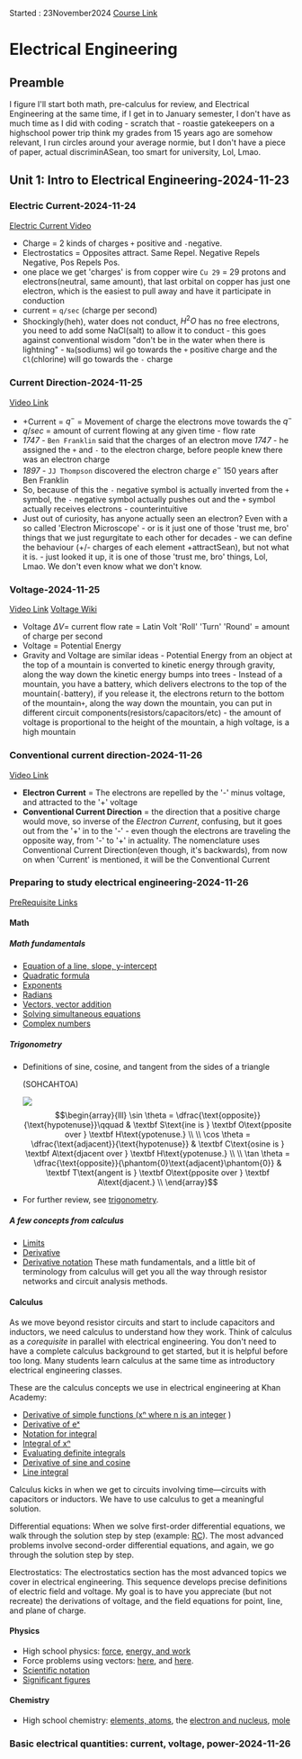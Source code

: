 Started : 23November2024
[Course Link](https://www.khanacademy.org/science/electrical-engineering)
# Electrical Engineering
## Preamble
I figure I'll start both math, pre-calculus for review, and Electrical Engineering at the same time, if I get in to January semester, I don't have as much time as I did with coding - scratch that - roastie gatekeepers on a highschool power trip think my grades from 15 years ago are somehow relevant, I run circles around your average normie, but I don't have a piece of paper, actual discriminASean, too smart for university, Lol, Lmao. 
## Unit 1: Intro to Electrical Engineering-2024-11-23
### Electric Current-2024-11-24
[Electric Current Video](https://www.youtube.com/watch?v=ZRLXDiiUv8Q&ab_channel=KhanAcademy)
- Charge = 2 kinds of charges `+` positive and `-`negative. 
- Electrostatics = Opposites attract. Same Repel. Negative Repels Negative, Pos Repels Pos.
- one place we get 'charges' is from copper wire `Cu 29` = 29 protons and electrons(neutral, same amount), that last orbital on copper has just one electron, which is the easiest to pull away and have it participate in conduction 
- current = `q/sec` (charge per second)
- Shockingly(heh), water does not conduct, $H^2O$ has no free electrons, you need to add some NaCl(salt) to allow it to conduct - this goes against conventional wisdom "don't be in the water when there is lightning" - `Na`(sodiums) wil go towards the `+` positive charge and the `Cl`(chlorine) will go towards the `-` charge
### Current Direction-2024-11-25
[Video Link](https://youtu.be/4frpZ4Q0q58)
- +Current = $q^-$ = Movement of charge the electrons move towards the  $q^-$ 
- $q/sec$ = amount of current flowing at any given time - flow rate
- _1747_ - `Ben Franklin` said that the charges of an electron move _1747_ - he assigned the `+` and `-` to the electron charge, before people knew there was an electron charge 
- _1897_ - `JJ Thompson` discovered the electron charge $e^-$ 150 years after Ben Franklin
- So, because of this the `-` negative symbol is actually inverted from the `+` symbol, the `-` negative symbol actually pushes out and the `+` symbol actually receives electrons - counterintuitive
- Just out of curiosity, has anyone actually seen an electron? Even with a so called 'Electron Microscope' - or is it just one of those 'trust me, bro' things that we just regurgitate to each other for decades - we can define the behaviour (+/- charges of each element +attractSean), but not what it is. - just looked it up, it is one of those 'trust me, bro' things, Lol, Lmao. We don't even know what we don't know. 
### Voltage-2024-11-25
[Video Link](https://youtu.be/k9SwNST1eW0)
[Voltage Wiki](https://en.wikipedia.org/wiki/Voltage)
- Voltage $\Delta V$= current flow rate = Latin Volt 'Roll' 'Turn' 'Round' = amount of charge per second
- Voltage = Potential Energy 
- Gravity and Voltage are similar ideas - Potential Energy from an object at the top of a mountain is converted to kinetic energy through gravity, along the way down the kinetic energy bumps into trees - Instead of a mountain, you have a battery, which delivers electrons to the top of the mountain(`-`battery), if you release it, the electrons return to the bottom of the mountain`+`, along the way down the mountain, you can put in different circuit components(resistors/capacitors/etc) - the amount of voltage is proportional to the height of the mountain, a high voltage, is a high mountain
### Conventional current direction-2024-11-26
[Video Link](https://youtu.be/17EhKw2tsu4)
- **Electron Current** = The electrons are repelled by the '-' minus voltage, and attracted to the '+' voltage
- **Conventional Current Direction** = the direction that a positive charge would move, so inverse of the *Electron Current*, confusing, but it goes out from the '+' in to the '-' - even though the electrons are traveling the opposite way, from '-' to '+' in actuality. The nomenclature uses Conventional Current Direction(even though, it's backwards), from now on when 'Current' is mentioned, it will be the Conventional Current
### Preparing to study electrical engineering-2024-11-26
[PreRequisite Links](https://www.khanacademy.org/science/electrical-engineering/introduction-to-ee/intro-to-ee/a/ee-preparing-to-study-electrical-engineering)
#### Math
##### Math fundamentals
- [Equation of a line, slope, y-intercept](https://www.khanacademy.org/math/cc-eighth-grade-math/cc-8th-linear-equations-functions)
- [Quadratic formula](https://www.khanacademy.org/math/algebra-home/alg-quadratics#alg-solving-quadratics-using-the-quadratic-formula)
- [Exponents](https://www.khanacademy.org/math/algebra-basics/core-algebra-exponent-expressions)
- [Radians](https://www.khanacademy.org/v/introduction-to-radians)
- [Vectors, vector addition](https://www.khanacademy.org/v/introduction-to-vectors-and-scalars)
- [Solving simultaneous equations](https://www.khanacademy.org/math/algebra-basics/alg-basics-systems-of-equations)
- [Complex numbers](https://www.khanacademy.org/v/introduction-to-i-and-imaginary-numbers)

##### Trigonometry

- Definitions of sine, cosine, and tangent from the sides of a triangle 
    
    (SOHCAHTOA)
    
    ![](https://cdn.kastatic.org/ka-perseus-images/a4a4527d40bc4e146c10a56730abd71db01cfd25.svg)
    $$\begin{array}{lll}
\sin \theta 
= \dfrac{\text{opposite}}{\text{hypotenuse}}\qquad
& \textbf S\text{ine is } \textbf O\text{pposite over } \textbf H\text{ypotenuse.} \\
\\
\cos \theta
= \dfrac{\text{adjacent}}{\text{hypotenuse}} 
& \textbf C\text{osine is } \textbf A\text{djacent over } \textbf H\text{ypotenuse.} \\
\\
\tan \theta
= \dfrac{\text{opposite}}{\phantom{0}\text{adjacent}\phantom{0}}
& \textbf T\text{angent is } \textbf O\text{pposite over } \textbf A\text{djacent.} \\
\end{array}$$
- For further review, see [trigonometry](https://www.khanacademy.org/math/trigonometry).

##### A few concepts from calculus

- [Limits](https://www.khanacademy.org/math/differential-calculus/limits-topic)
- [Derivative](https://www.khanacademy.org/math/calculus-home/taking-derivatives-calc)
- [Derivative notation](https://www.khanacademy.org/math/ap-calculus-ab/ab-derivative-intro/ab-derivative-intuition/a/derivative-notation-review)
These math fundamentals, and a little bit of terminology from calculus will get you all the way through resistor networks and circuit analysis methods.
#### Calculus

As we move beyond resistor circuits and start to include capacitors and inductors, we need calculus to understand how they work. Think of calculus as a _corequisite_ in parallel with electrical engineering. You don't need to have a complete calculus background to get started, but it is helpful before too long. Many students learn calculus at the same time as introductory electrical engineering classes.

These are the calculus concepts we use in electrical engineering at Khan Academy:

- [Derivative of simple functions (xⁿ where n is an integer](https://www.khanacademy.org/v/calculus-derivatives-2-5-new-hd-version) )
- [Derivative of eˣ](https://www.khanacademy.org/v/derivatives-of-sin-x-cos-x-tan-x-e-x-and-ln-x)
- [Notation for integral](https://www.khanacademy.org/v/antiderivatives-and-indefinite-integrals)
- [Integral of xⁿ](https://www.khanacademy.org/v/indefinite-integrals-of-x-raised-to-a-power)
- [Evaluating definite integrals](https://www.khanacademy.org/v/riemann-sums-and-integrals)
- [Derivative of sine and cosine](https://www.khanacademy.org/v/derivatives-of-sin-x-cos-x-tan-x-e-x-and-ln-x)
- [Line integral](https://www.khanacademy.org/v/introduction-to-the-line-integral)

Calculus kicks in when we get to circuits involving time—circuits with capacitors or inductors. We have to use calculus to get a meaningful solution.

Differential equations: When we solve first-order differential equations, we walk through the solution step by step (example: [RC](https://www.khanacademy.org/a/ee-rc-natural-response)). The most advanced problems involve second-order differential equations, and again, we go through the solution step by step.

Electrostatics: The electrostatics section has the most advanced topics we cover in electrical engineering. This sequence develops precise definitions of electric field and voltage. My goal is to have you appreciate (but not recreate) the derivations of voltage, and the field equations for point, line, and plane of charge.
#### Physics

- High school physics: [force](https://www.khanacademy.org/v/newton-s-second-law-of-motion), [energy, and work](https://www.khanacademy.org/v/introduction-to-work-and-energy)
- Force problems using vectors: [here](https://www.khanacademy.org/v/visualizing-vectors-in-2-dimensions), and [here](https://www.khanacademy.org/a/what-are-inclines).
- [Scientific notation](https://www.khanacademy.org/v/scientific-notation-old)
- [Significant figures](https://www.khanacademy.org/v/significant-figures)

#### Chemistry

- High school chemistry: [elements, atoms](https://www.khanacademy.org/v/elements-and-atoms), the [electron and nucleus](https://www.khanacademy.org/a/discovery-of-the-electron-and-nucleus), [mole](https://www.khanacademy.org/v/the-mole-and-avogadro-s-number)
### Basic electrical quantities: current, voltage, power-2024-11-26
